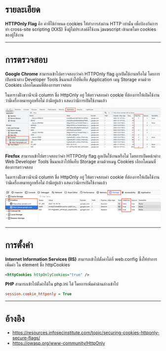 # รายละเอียด

**HTTPOnly Flag** คือ ค่าที่ใช้กำหนด cookies ให้ทำการส่งผ่าน HTTP เท่านั้น เพื่อป้องกันการทำ cross-site scripting (XXS) ซึ่งผู้ไม่ประสงค์ดีใช้งาน javascript เข้ามาขโมย cookies ของผู้ใช้งาน
*****

# การตรวจสอบ

**Google Chrome**  สามารถเข้าไปตรวจสอบว่าค่า HTTPOnly flag ถูกเปิดใช้งานหรือไม่ โดยการเปิดหน้าต่าง Developer Tools ขึ้นมาแล้วไปที่แท็บ Application เมนู Storage ตามด้วย Cookies เลือกโดเมนที่ต้องการตรวจสอบ

ในตารางฝั่งขวามีจะมี column ชื่อ HttpOnly อยู่ ให้ตรวจสอบค่า cookie ที่ต้องการให้เปิดใช้งานว่ามีเครื่องหมายถูกหรือไม่ ถ้ามีอยู่แล้ว แสดงว่ามีการเปิดใช้งานแล้ว

![](https://raw.githubusercontent.com/inmomentz/icl_kb/main/img/chrome_httponlyflag.png?token=AVVMQJ4DOAINKNRUO6KHNQ3BNBI3E)

**Firefox** สามารถเข้าไปตรวจสอบว่าค่า HTTPOnly flag ถูกเปิดใช้งานหรือไม่ โดยการเปิดหน้าต่าง Web Developer Tools ขึ้นมาแล้วไปที่แท็บ Storage ตามด้วยเมนู Cookies เลือกโดเมนที่ต้องการตรวจสอบ

ในตารางฝั่งขวามีจะมี column ชื่อ HttpOnly อยู่ ให้ตรวจสอบค่า cookie ที่ต้องการให้เปิดใช้งานว่ามีเครื่องหมายถูกหรือไม่ ถ้ามีอยู่แล้ว แสดงว่ามีการเปิดใช้งานแล้ว

![](https://raw.githubusercontent.com/inmomentz/icl_kb/main/img/firefox_httponlyflag.png?token=AVVMQJ2WPRQM6LXFEIDG53TBNBI5M)

*****

# การตั้งค่า

**Internet Information Services (IIS)** สามารถเข้าไปตั้งค่าได้ที่ web.config ซึ่งให้ทำการเพิ่มค่า ใน element ชื่อ httpCookies 

```xml
<httpCookies httpOnlyCookies="true" />
```

**PHP** สามารถเข้าไปตั้งค่าได้ใน php.ini ได้ โดยการเพิ่มค่าด้านล่างเข้าไป

```ini
session.cookie_httponly = True
```
*****

# อ้างอิง

* https://resources.infosecinstitute.com/topic/securing-cookies-httponly-secure-flags/
* https://owasp.org/www-community/HttpOnly
